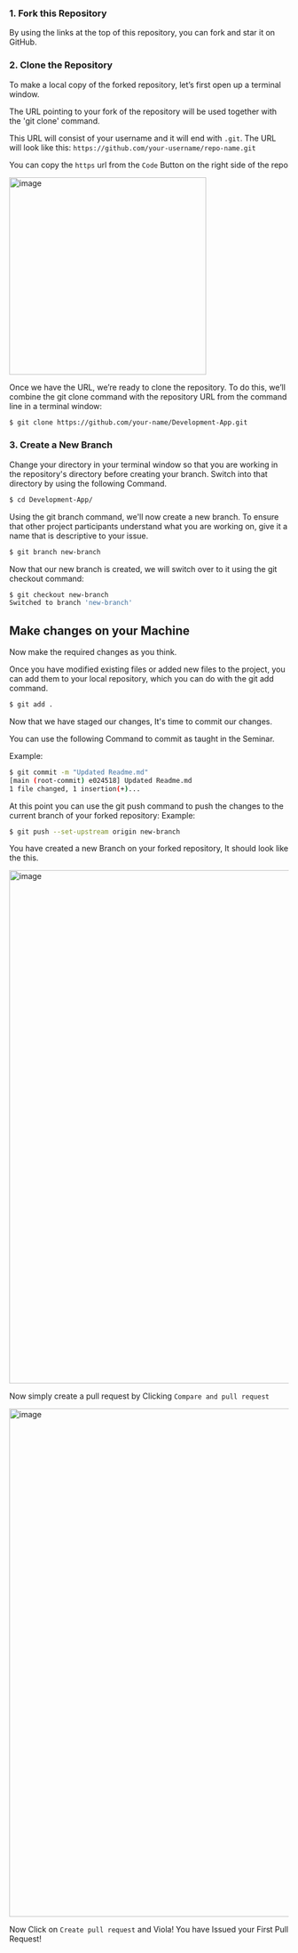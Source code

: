 ### 1. Fork this Repository
By using the links at the top of this repository, you can fork and star it on GitHub.

### 2. Clone the Repository

To make a local copy of the forked repository, let’s first open up a terminal window.

The URL pointing to your fork of the repository will be used together with the 'git clone' command.

This URL will consist of your username and it will end with `.git`. The URL will look like this: ```https://github.com/your-username/repo-name.git```

You can copy the ```https``` url from the ```Code``` Button on the right side of the repo

<img width="355"  margin-left="0"  alt="image" src="https://user-images.githubusercontent.com/73652194/193419313-e44cacc8-6f95-4e4b-ad79-002925f35a60.png">

Once we have the URL, we’re ready to clone the repository. To do this, we’ll combine the git clone command with the repository URL from the command line in a terminal window:

````bash
$ git clone https://github.com/your-name/Development-App.git
````


### 3. Create a New Branch

Change your directory in your terminal window so that you are working in the repository's directory before creating your branch. Switch into that directory by using the following Command.

````bash
$ cd Development-App/
````

Using the git branch command, we'll now create a new branch. To ensure that other project participants understand what you are working on, give it a name that is descriptive to your issue.
````bash
$ git branch new-branch
````


Now that our new branch is created, we will switch over to it using the git checkout command:
````bash
$ git checkout new-branch
Switched to branch 'new-branch'
````
## Make changes on your Machine
Now make the required changes as you think.

Once you have modified existing files or added new files to the project, you can add them to your local repository, which you can do with the git add command. 

````bash
$ git add . 
````
Now that we have staged our changes, It's time to commit our changes.

You can use the following Command to commit as taught in the Seminar.

Example:
````bash
$ git commit -m "Updated Readme.md"
[main (root-commit) e024518] Updated Readme.md
1 file changed, 1 insertion(+)...
````

At this point you can use the git push command to push the changes to the current branch of your forked repository:
Example:
````bash
$ git push --set-upstream origin new-branch
````   
You have created a new Branch on your forked repository, It should look like the this.

<img width="923"  margin-left="0"  alt="image" src="https://user-images.githubusercontent.com/73652194/193456344-c97163ad-5cbd-4a4b-b35a-aea225438a69.png">

Now simply create a pull request by Clicking ```Compare and pull request```

<img width="914" alt="image" src="https://user-images.githubusercontent.com/73652194/193456638-80e578a6-5e66-4a15-88ea-4c360236bb19.png">

Now Click on ```Create pull request``` and Viola! You have Issued your First Pull Request!


